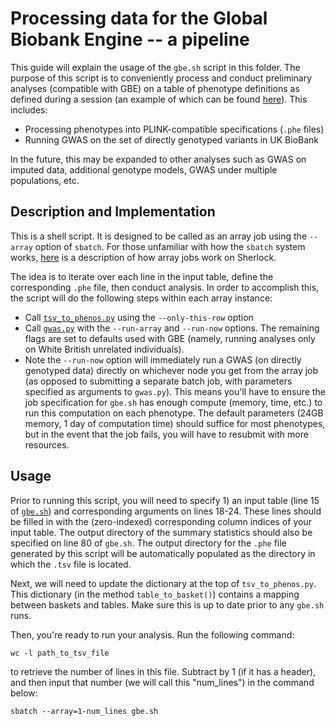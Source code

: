# Processing data for the Global Biobank Engine -- a pipeline

This guide will explain the usage of the `gbe.sh` script in this folder. The purpose of this script is to conveniently process and conduct preliminary analyses (compatible with GBE) on a table of phenotype definitions as defined during a session (an example of which can be found [here](https://github.com/rivas-lab/ukbb-tools/blob/master/phenotyping/example_phenotyping_session.tsv)). This includes:

 - Processing phenotypes into PLINK-compatible specifications (`.phe` files)
 - Running GWAS on the set of directly genotyped variants in UK BioBank

In the future, this may be expanded to other analyses such as GWAS on imputed data, additional genotype models, GWAS under multiple populations, etc.

## Description and Implementation

This is a shell script. It is designed to be called as an array job using the `--array` option of `sbatch`. For those unfamiliar with how the `sbatch` system works, [here]() is a description of how array jobs work on Sherlock.

The idea is to iterate over each line in the input table, define the corresponding `.phe` file, then conduct analysis. In order to accomplish this, the script will do the following steps within each array instance:

 - Call [`tsv_to_phenos.py`](https://github.com/rivas-lab/ukbb-tools/blob/master/phenotyping/scripts/tsv_to_phenos.py) using the `--only-this-row` option
 - Call [`gwas.py`](https://github.com/rivas-lab/ukbb-tools/blob/master/gwas/gwas.py) with the `--run-array` and `--run-now` options. The remaining flags are set to defaults used with GBE (namely, running analyses only on White British unrelated individuals).
 - Note the `--run-now` option will immediately run a GWAS (on directly genotyped data) directly on whichever node you get from the array job (as opposed to submitting a separate batch job, with parameters specified as arguments to `gwas.py`). This means you'll have to ensure the job specification for `gbe.sh` has enough compute (memory, time, etc.) to run this computation on each phenotype. The default parameters (24GB memory, 1 day of computation time) should suffice for most phenotypes, but in the event that the job fails, you will have to resubmit with more resources.

## Usage

Prior to running this script, you will need to specify 1) an input table (line 15 of [`gbe.sh`](https://github.com/rivas-lab/ukbb-tools/blob/master/gbe/gbe.sh)) and corresponding arguments on lines 18-24. These lines should be filled in with the (zero-indexed) corresponding column indices of your input table. The output directory of the summary statistics should also be specified on line 80 of `gbe.sh`. The output directory for the `.phe` file generated by this script will be automatically populated as the directory in which the `.tsv` file is located. 

Next, we will need to update the dictionary at the top of `tsv_to_phenos.py`. This dictionary (in the method `table_to_basket()`) contains a mapping between baskets and tables. Make sure this is up to date prior to any `gbe.sh` runs.

Then, you're ready to run your analysis. Run the following command:

`wc -l path_to_tsv_file`

to retrieve the number of lines in this file. Subtract by 1 (if it has a header), and then input that number (we will call this "num_lines") in the command below:

`sbatch --array=1-num_lines gbe.sh`
